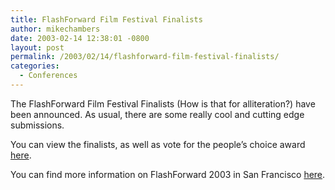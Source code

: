 ```yaml
---
title: FlashForward Film Festival Finalists
author: mikechambers
date: 2003-02-14 12:38:01 -0800
layout: post
permalink: /2003/02/14/flashforward-film-festival-finalists/
categories:
  - Conferences
---
```



The FlashForward Film Festival Finalists (How is that for alliteration?) have been announced. As usual, there are some really cool and cutting edge submissions.

You can view the finalists, as well as vote for the people&#8217;s choice award [here][1].

You can find more information on FlashForward 2003 in San Francisco [here][2].

 [1]: http://www.flashforward2003.com/sf/films/votepage.html
 [2]: http://www.flashforward2003.com/